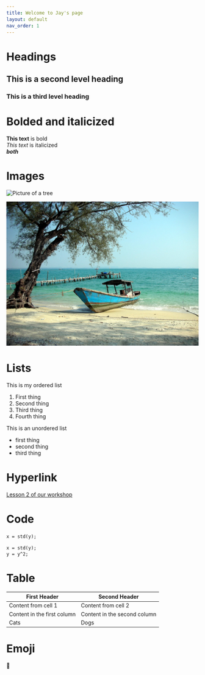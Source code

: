 ```yaml
---
title: Welcome to Jay's page
layout: default
nav_order: 1
---
```

  
# Headings

## This is a second level heading

### This is a third level heading

# Bolded and italicized
**This text** is bold  
*This text* is italicized
<br>
***both***

# Images
![Picture of a tree](https://upload.wikimedia.org/wikipedia/commons/e/eb/Ash_Tree_-_geograph.org.uk_-_590710.jpg)

![Picture of a boat](images/boat.jpg)

# Lists
This is my ordered list
1. First thing
2. Second thing
3. Third thing
4. Fourth thing

This is an unordered list
- first thing
- second thing
- third thing

# Hyperlink

[Lesson 2 of our workshop](https://scds.github.io/github-pages/lesson2.html)

# Code
```x = std(y);```

```
x = std(y); 
y = y^2;
```

# Table

First Header | Second Header
------------ | -------------
Content from cell 1 | Content from cell 2
Content in the first column | Content in the second column
Cats | Dogs

# Emoji 
:rofl:





